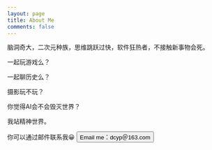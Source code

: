 ```yaml
---
layout: page
title: About Me
comments: false
---
```


脑洞奇大，二次元种族，思维跳跃过快，软件狂热者，不接触新事物会死。

一起玩游戏么？

一起聊历史么？

摄影玩不玩？

你觉得AI会不会毁灭世界？

我站精神世界。


<form action="mailto:dcyp@163.com" method="GET">
    你可以通过邮件联系我😀 
    <input class="btn btn-success" type="submit" value="Email me：dcyp＠163.com">
</form>




<!-- **License & Download**

"Affiliates" for Jekyll is designed and developed by WowThemes.net and it is *free* for personal use.

<a href="https://github.com/wowthemesnet/affiliates-jekyll-theme/archive/master.zip" target="_blank">Download - Affiliates Jekyll Theme</a>

![jekyll template mediumish]({{site.baseurl}}/assets/images/theme1.jpg)

![jekyll template mediumish]({{site.baseurl}}/assets/images/theme2.jpg)

![jekyll template mediumish]({{site.baseurl}}/assets/images/theme3.jpg)

![jekyll template mediumish]({{site.baseurl}}/assets/images/theme4.jpg)
 -->
